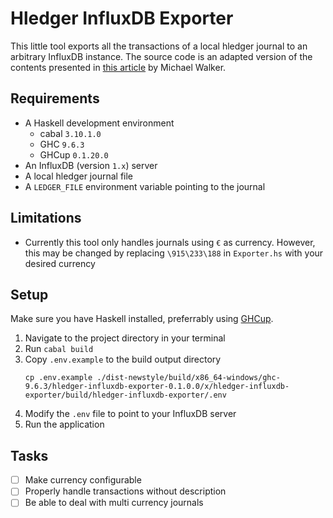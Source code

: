 # Hledger InfluxDB Exporter

This little tool exports all the transactions of a local hledger journal 
to an arbitrary InfluxDB instance. The source code is an adapted version of 
the contents presented in [this article](https://memo.barrucadu.co.uk/hledger-influxdb-grafana.html)
by Michael Walker.

## Requirements

* A Haskell development environment
   * cabal `3.10.1.0`
   * GHC `9.6.3`
   * GHCup `0.1.20.0`
* An InfluxDB (version `1.x`) server 
* A local hledger journal file
* A `LEDGER_FILE` environment variable pointing to the journal

## Limitations

* Currently this tool only handles journals using `€` as currency. However, this may be changed by replacing `\915\233\188` in `Exporter.hs` with your desired currency

## Setup

Make sure you have Haskell installed, preferrably using [GHCup](https://www.haskell.org/ghcup/).

1. Navigate to the project directory in your terminal
1. Run `cabal build`
1. Copy `.env.example` to the build output directory   
   ```
   cp .env.example ./dist-newstyle/build/x86_64-windows/ghc-9.6.3/hledger-influxdb-exporter-0.1.0.0/x/hledger-influxdb-exporter/build/hledger-influxdb-exporter/.env
   ```
1. Modify the `.env` file to point to your InfluxDB server
1. Run the application

## Tasks

* [ ] Make currency configurable
* [ ] Properly handle transactions without description
* [ ] Be able to deal with multi currency journals